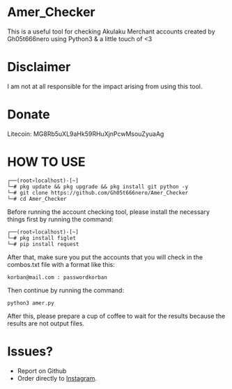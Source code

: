 # Amer_Checker
This is a useful tool for checking Akulaku Merchant accounts created by Gh05t666nero using Python3 & a little touch of <3

# Disclaimer
I am not at all responsible for the impact arising from using this tool.

# Donate
Litecoin: MG8Rb5uXL9aHk59RHuXjnPcwMsouZyuaAg

# HOW TO USE
```
┌──(root💀localhost)-[~]
└─# pkg update && pkg upgrade && pkg install git python -y
└─# git clone https://github.com/Gh05t666nero/Amer_Checker
└─# cd Amer_Checker
```
Before running the account checking tool, please install the necessary things first by running the command:
```
┌──(root💀localhost)-[~]
└─# pkg install figlet
└─# pip install request
```
After that, make sure you put the accounts that you will check in the combos.txt file with a format like this:
```
korban@mail.com : passwordkorban
```
Then continue by running the command:
```
python3 amer.py
```
After this, please prepare a cup of coffee to wait for the results because the results are not output files.

# Issues?
* Report on Github
* Order directly to [Instagram](https://instagram.com/ojan_cxs/).
